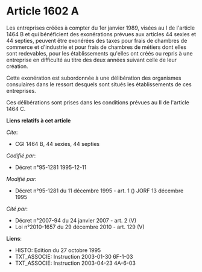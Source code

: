 # Article 1602 A

Les entreprises créées à compter du 1er janvier 1989, visées au I de l'article 1464 B et qui bénéficient des exonérations
prévues aux articles 44 sexies et 44 septies, peuvent être exonérées des taxes pour frais de chambres de commerce et
d'industrie et pour frais de chambres de métiers dont elles sont redevables, pour les établissements qu'elles ont créés ou
repris à une entreprise en difficulté au titre des deux années suivant celle de leur création.

Cette exonération est subordonnée à une délibération des organismes consulaires dans le ressort desquels sont situés les
établissements de ces entreprises.

Ces délibérations sont prises dans les conditions prévues au II de l'article 1464 C.

**Liens relatifs à cet article**

_Cite_:

  - CGI 1464 B, 44 sexies, 44 septies

_Codifié par_:

  - Décret n°95-1281 1995-12-11

_Modifié par_:

  - Décret n°95-1281 du 11 décembre 1995 - art. 1 () JORF 13 décembre 1995

_Cité par_:

  - Décret n°2007-94 du 24 janvier 2007 - art. 2 (V)
  - Loi n°2010-1657 du 29 décembre 2010 - art. 129 (V)

**Liens**:

  - HISTO: Edition du 27 octobre 1995
  - TXT_ASSOCIE: Instruction 2003-01-30 6F-1-03
  - TXT_ASSOCIE: Instruction 2003-04-23 4A-6-03
